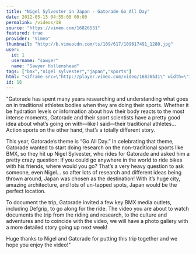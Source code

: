 ```yaml
---
title: "Nigel Sylvester in Japan - Gatorade Go All Day"
date: 2012-05-15 04:55:08 00:00
permalink: /videos/18
source: "https://vimeo.com/16826531"
featured: true
provider: "Vimeo"
thumbnail: "http://b.vimeocdn.com/ts/109/617/109617491_1280.jpg"
user:
  id: 1
  username: "sawyer"
  name: "Sawyer Hollenshead"
tags: ["bmx","nigel sylvester","japan","sports"]
html: "<iframe src=\"http://player.vimeo.com/video/16826531\" width=\"1280\" height=\"720\" frameborder=\"0\" webkitAllowFullScreen mozallowfullscreen allowFullScreen></iframe>"
id: 18
---
```


"Gatorade has spent many years researching and understanding what goes on in traditional athletes bodies when they are doing their sports. Whether it be hydration levels or information about how their body reacts to the most intense moments, Gatorade and their sport scientists have a pretty good idea about what’s going on with—like I said—their traditional athletes… Action sports on the other hand, that’s a totally different story.

This year, Gatorade’s theme is “Go All Day.” In celebrating that theme, Gatorade wanted to start doing research on the non-traditional sports like BMX, so they hit up Nigel Sylvester, who rides for Gatorade and asked him a pretty crazy question: If you could go anywhere in the world to ride bikes with his friends, where would you go? That’s a very heavy question to ask someone, even Nigel… so after lots of research and different ideas being thrown around, Japan was chosen as the destination! With it’s huge city, amazing architecture, and lots of un-tapped spots, Japan would be the perfect location.

To document the trip, Gatorade invited a few key BMX media outlets, including Defgrip, to go along for the ride. The video you are about to watch documents the trip from the riding and research, to the culture and adventures and to coincide with the video, we will have a photo gallery with a more detailed story going up next week!

Huge thanks to Nigel and Gatorade for putting this trip together and we hope you enjoy the video!"